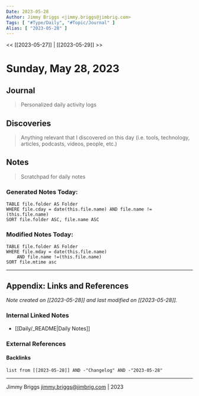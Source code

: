 ```yaml
---
Date: 2023-05-28
Author: Jimmy Briggs <jimmy.briggs@jimbrig.com>
Tags: [ "#Type/Daily", "#Topic/Journal" ]
Alias: [ "2023-05-28" ]
---
```


<< [[2023-05-27]] | [[2023-05-29]] >>

# Sunday, May 28, 2023

## Journal

> Personalized daily activity logs

## Discoveries

> Anything relevant that I discovered on this day (i.e. tools, technology, articles, podcasts, videos, people, etc.)

## Notes

> Scratchpad for daily notes

### Generated Notes Today:

```dataview
TABLE file.folder AS Folder 
WHERE file.cday = date(this.file.name) AND file.name !=(this.file.name) 
SORT file.folder ASC, file.name ASC
```

### Modified Notes Today:

```dataview
TABLE file.folder AS Folder
WHERE file.mday = date(this.file.name) 
	AND file.name !=(this.file.name)
SORT file.mtime asc
```

***

## Appendix: Links and References

*Note created on [[2023-05-28]] and last modified on [[2023-05-28]].*

### Internal Linked Notes

- [[Daily/_README|Daily Notes]]

### External References

#### Backlinks

```dataview
list from [[2023-05-28]] AND -"Changelog" AND -"2023-05-28"
```


***

Jimmy Briggs <jimmy.briggs@jimbrig.com> | 2023